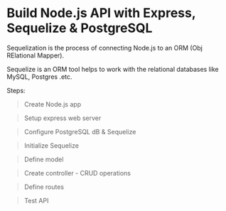 # Build Node.js API with Express, Sequelize & PostgreSQL

Sequelization is the process of connecting Node.js to an ORM (Obj RElational Mapper).

Sequelize is an ORM tool helps to work with the relational databases like MySQL, Postgres .etc.


Steps:
 > Create Node.js app
 
 > Setup express web server
 
 > Configure PostgreSQL dB & Sequelize
 
 > Initialize Sequelize
 
 > Define model
 
 > Create controller - CRUD operations
 
 > Define routes
 
 > Test API

